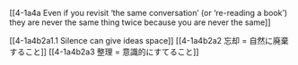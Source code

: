 [[4-1a4a Even if you revisit ‘the same conversation’ (or ‘re-reading a book’) they are never the same thing twice because you are never the same]]

[[4-1a4b2a1.1 Silence can give ideas space]]
[[4-1a4b2a2 忘却 = 自然に廃棄すること]]
[[4-1a4b2a3 整理 = 意識的にすてること]]
